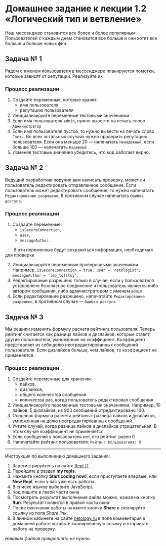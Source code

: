 # Домашнее задание к лекции 1.2 «Логический тип и ветвление»

Наш мессенджер становится все более и более популярным. Пользователей с каждым днем становится все больше и они хотят все больше и больше новых фич.

## Задача № 1

Рядом с именем пользователя в мессенджере планируются пометки, которые зависят от репутации. Реализуйте их

### Процесс реализации

1. Создайте переменные, которые хранят:
   - имя пользователя
   - репутацию пользователя
2. Инициализируйте переменные тестовыми значениями
3. Если имя пользователя `admin`, нужно вывести на печать слово `Администратор`
4. Если имя пользователя пустое, то нужно вывести на печать слово `Гость`. Во всех остальных случаях нужно проверить репутацию пользователя. Если она меньше 20 — напечатать `Ненадежный`, если больше 100 — напечатать `Надежный`
5. Изменяя тестовые значения убедитесь, что код работает верно.

## Задача № 2

Ведущий разработчик поручил вам написать проверку, может ли пользователь редактировать отправленное сообщение. Если пользователь может редактировать сообщение, то нужно напечатать `Редактирование разрешено`. В противном случае напечатать `Ошибка доступа`.

### Процесс реализации

1. Создайте переменные:
   - `isSecureConnection`,
   - `user`,
   - `messageAuthor`.

&nbsp;&nbsp;&nbsp;&nbsp;&nbsp;&nbsp;&nbsp;В эти переменные будут сохраняться информация, необходимая для проверки.

2. Инициализируйте переменные проверочными значениями. Например, `isSecureConnection = true, user = 'netologist', messageAuthor = 'leo_tolstoy'`.
3. Редактирование разрешено только в случае, если у пользователя установлено безопасное соединение и пользователь является либо автором сообщения, либо администратором с именем `admin`
4. Если редактирование разрешено, напечатайте `Редактирование разрешено`, в противном случае — `Ошибка доступа`

## Задача № 3

Мы решили изменить формулу расчета рейтинга пользовтеля. Теперь рейтинг считается как разница лайков и дизлайков, которые ставят другие пользователи, умноженная на коэффициент. Коэффициент представляет из себя долю неотредактированных сообщений пользователя. Если дизлайков больше, чем лайков, то коэффициент не применяется.

### Процесс реализации

1. Создайте переменные для хранения:
   - лайков,
   - дизлайков,
   - общего количества сообщений
   - количества раз, когда пользователь редактировал сообщения
2. Инициализируйте переменные тестовыми значениями. Например, 10 лайков, 5 дизлайков, из 900 сообщений отредактировано 100.
3. Основная формула расчета рейтинга: разница лайков и дизлайков, умноженная на долю неотредактированных сообщений.
4. Учтите случай, когда разница лайков и дизлайков отрицательная. В этом случае коэффициент не применяется.
5. Если сообщений у пользователя нет, его рейтинг равен 0
6. Напечатайте рейтинг пользователя: `Рейтинг пользователя: X`

---

Инструкция по выполнению домашнего задания:

1. Зарегистрируйтесь на сайте [Repl.IT](https://repl.it/).
2. Перейдите в раздел **my repls**.
3. Нажмите кнопку **Start coding now!**, если приступаете впервые, или **New Repl**, если у вас уже есть работы.
4. В списке языков выберите JavaScript.
5. Код пишите в левой части окна.
6. Посмотреть результат выполнения файла можно, нажав на кнопку **Run**. Результат появится в правой части окна.
7. После окончания работы нажмите кнопку **Share** и скопируйте ссылку из поля _Share link_.
8. В личном кабинете на сайте [netology.ru](http://netology.ru/) в поле комментария к домашней работе вставьте скопированную ссылку и отправьте работу на проверку.

_Никаких файлов прикреплять не нужно._

